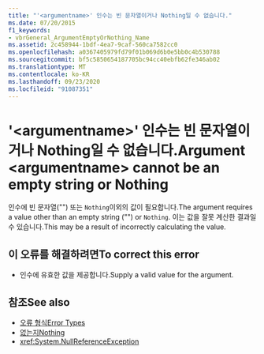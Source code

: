 ```yaml
---
title: "'<argumentname>' 인수는 빈 문자열이거나 Nothing일 수 없습니다."
ms.date: 07/20/2015
f1_keywords:
- vbrGeneral_ArgumentEmptyOrNothing_Name
ms.assetid: 2c458944-1bdf-4ea7-9caf-560ca7582cc0
ms.openlocfilehash: a0367405979fd79f01b069d6b0e5bb0c4b530788
ms.sourcegitcommit: bf5c5850654187705bc94cc40ebfb62fe346ab02
ms.translationtype: MT
ms.contentlocale: ko-KR
ms.lasthandoff: 09/23/2020
ms.locfileid: "91087351"
---
```

# <a name="argument-argumentname-cannot-be-an-empty-string-or-nothing"></a><span data-ttu-id="b125f-102">'\<argumentname>' 인수는 빈 문자열이거나 Nothing일 수 없습니다.</span><span class="sxs-lookup"><span data-stu-id="b125f-102">Argument \<argumentname> cannot be an empty string or Nothing</span></span>

<span data-ttu-id="b125f-103">인수에 빈 문자열("") 또는 `Nothing`이외의 값이 필요합니다.</span><span class="sxs-lookup"><span data-stu-id="b125f-103">The argument requires a value other than an empty string ("") or `Nothing`.</span></span> <span data-ttu-id="b125f-104">이는 값을 잘못 계산한 결과일 수 있습니다.</span><span class="sxs-lookup"><span data-stu-id="b125f-104">This may be a result of incorrectly calculating the value.</span></span>  
  
## <a name="to-correct-this-error"></a><span data-ttu-id="b125f-105">이 오류를 해결하려면</span><span class="sxs-lookup"><span data-stu-id="b125f-105">To correct this error</span></span>  
  
- <span data-ttu-id="b125f-106">인수에 유효한 값을 제공합니다.</span><span class="sxs-lookup"><span data-stu-id="b125f-106">Supply a valid value for the argument.</span></span>  
  
## <a name="see-also"></a><span data-ttu-id="b125f-107">참조</span><span class="sxs-lookup"><span data-stu-id="b125f-107">See also</span></span>

- [<span data-ttu-id="b125f-108">오류 형식</span><span class="sxs-lookup"><span data-stu-id="b125f-108">Error Types</span></span>](../programming-guide/language-features/error-types.md)
- [<span data-ttu-id="b125f-109">없는지</span><span class="sxs-lookup"><span data-stu-id="b125f-109">Nothing</span></span>](../language-reference/nothing.md)
- <xref:System.NullReferenceException>
